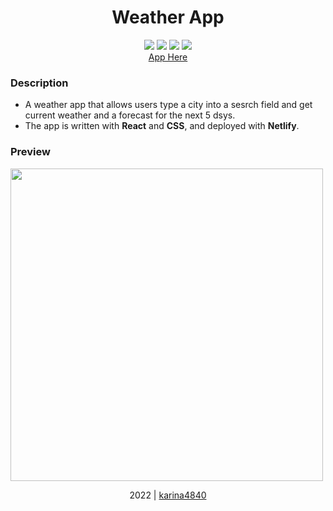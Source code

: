 # <div align="center"> Weather App </div>

 <div align="center"> 
<img src="https://img.shields.io/badge/-React-09D3AC?logo=react&logoColor=white&logoWidth=30">
<img src="https://img.shields.io/badge/-CSS3-1572B6?logo=css3&logoColor=white&logoWidth=30"> 
<img src="https://img.shields.io/badge/-JavaScript-F0DB4F?logo=javascript&logoColor=white&logoWidth=30">
<img src="https://img.shields.io/badge/-JSON-000000?logo=json&logoColor=white&logoWidth=30">
 <br>
  <a href="https://weather-app-karina4840.netlify.app/">App Here</a>
</div>
 
### Description
- A weather app that allows users type a city into a sesrch field and get current weather and a forecast for the next 5 dsys.
- The app is written with **React** and **CSS**, and deployed with **Netlify**.
                                                    
### Preview
<img src="https://github.com/karina4840/weather-app/blob/main/src/app.gif?raw=true" width=500> <br>

<div align="center">
    2022 | <a href="https://github.com/karina4840"> karina4840 </a>
</div>


